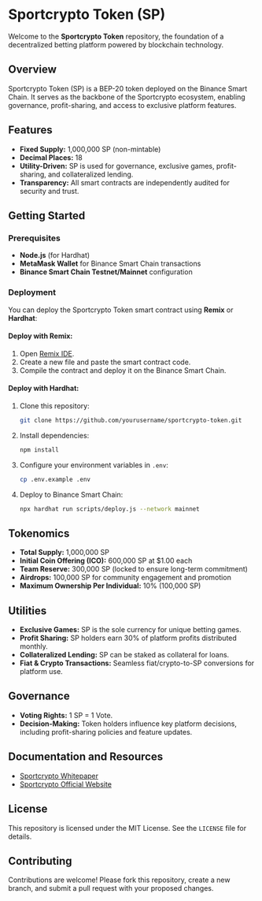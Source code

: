 
# Sportcrypto Token (SP)

Welcome to the **Sportcrypto Token** repository, the foundation of a decentralized betting platform powered by blockchain technology.

## Overview

Sportcrypto Token (SP) is a BEP-20 token deployed on the Binance Smart Chain. It serves as the backbone of the Sportcrypto ecosystem, enabling governance, profit-sharing, and access to exclusive platform features.

## Features

- **Fixed Supply:** 1,000,000 SP (non-mintable)
- **Decimal Places:** 18
- **Utility-Driven:** SP is used for governance, exclusive games, profit-sharing, and collateralized lending.
- **Transparency:** All smart contracts are independently audited for security and trust.

## Getting Started

### Prerequisites

- **Node.js** (for Hardhat)
- **MetaMask Wallet** for Binance Smart Chain transactions
- **Binance Smart Chain Testnet/Mainnet** configuration

### Deployment

You can deploy the Sportcrypto Token smart contract using **Remix** or **Hardhat**:

#### Deploy with Remix:
1. Open [Remix IDE](https://remix.ethereum.org/).
2. Create a new file and paste the smart contract code.
3. Compile the contract and deploy it on the Binance Smart Chain.

#### Deploy with Hardhat:
1. Clone this repository:
   ```bash
   git clone https://github.com/yourusername/sportcrypto-token.git
   ```
2. Install dependencies:
   ```bash
   npm install
   ```
3. Configure your environment variables in `.env`:
   ```bash
   cp .env.example .env
   ```
4. Deploy to Binance Smart Chain:
   ```bash
   npx hardhat run scripts/deploy.js --network mainnet
   ```

## Tokenomics

- **Total Supply:** 1,000,000 SP
- **Initial Coin Offering (ICO):** 600,000 SP at $1.00 each
- **Team Reserve:** 300,000 SP (locked to ensure long-term commitment)
- **Airdrops:** 100,000 SP for community engagement and promotion
- **Maximum Ownership Per Individual:** 10% (100,000 SP)

## Utilities

- **Exclusive Games:** SP is the sole currency for unique betting games.
- **Profit Sharing:** SP holders earn 30% of platform profits distributed monthly.
- **Collateralized Lending:** SP can be staked as collateral for loans.
- **Fiat & Crypto Transactions:** Seamless fiat/crypto-to-SP conversions for platform use.

## Governance

- **Voting Rights:** 1 SP = 1 Vote.
- **Decision-Making:** Token holders influence key platform decisions, including profit-sharing policies and feature updates.

## Documentation and Resources

- [Sportcrypto Whitepaper](https://rb.gy/d1xa8f)
- [Sportcrypto Official Website](https://sportcrypto.com)

## License

This repository is licensed under the MIT License. See the `LICENSE` file for details.

## Contributing

Contributions are welcome! Please fork this repository, create a new branch, and submit a pull request with your proposed changes.